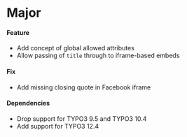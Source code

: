 # Major

#### Feature

- Add concept of global allowed attributes
- Allow passing of `title` through to iframe-based embeds

#### Fix

- Add missing closing quote in Facebook iframe

#### Dependencies

- Drop support for TYPO3 9.5 and TYPO3 10.4
- Add support for TYPO3 12.4
